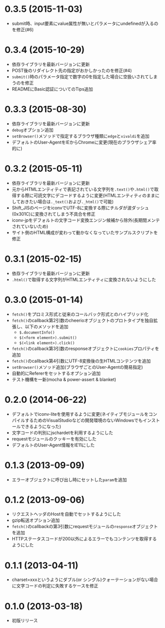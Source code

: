 # 0.3.5 (2015-11-03)

* submit時、input要素にvalue属性が無いとパラメータにundefinedが入るのを修正(#6)

# 0.3.4 (2015-10-29)

* 依存ライブラリを最新バージョンに更新
* POST後のリダイレクト先の指定がおかしかったのを修正(#4)
* `submit()`時のパラメータ指定で数字の0を指定した場合に空扱いされてしまうのを修正
* READMEにBasic認証についてのTips追加

# 0.3.3 (2015-08-30)

* 依存ライブラリを最新バージョンに更新
* `debug`オプション追加
* `setBrowser()`メソッドで指定するブラウザ種類に`edge`と`vivaldi`を追加
* デフォルトのUser-AgentをIEからChromeに変更(現在のブラウザシェア率的に)

# 0.3.2 (2015-05-11)

* 依存ライブラリを最新バージョンに更新
* 元からHTMLエンティティで表記されている文字列を`.text()`や`.html()`で取得する際に可読文字にデコードするように変更(HTMLエンティティのままにしておきたい場合は`._text()`および`._html()`で可能)
* Shift_JISのページをiconvでUTF-8に変換する際にチルダが波ダッシュ(0x301C)に変換されてしまう不具合を修正
* iconv-jpをデフォルトの文字コード変換エンジン候補から除外(長期間メンテされていないため)
* サイト側のHTML構成が変わって動かなくなっていたサンプルスクリプトを修正

# 0.3.1 (2015-02-15)

* 依存ライブラリを最新バージョンに更新
* `.html()`で取得する文字列がHTMLエンティティに変換されないようにした

# 0.3.0 (2015-01-14)

* `fetch()`をプロミス形式と従来のコールバック形式とのハイブリッド化
* `fetch()`のcallback第2引数のcheerioオブジェクトのプロトタイプを独自拡張し、以下のメソッドを追加
    * `$.documentInfo()`
    * `$(<form element>).submit()`
    * `$(<link element>).click()`
* `fetch()`のcallback第3引数のresponseオブジェクトに`cookies`プロパティを追加
* `fetch()`のcallback第4引数にUTF-8変換後の生HTMLコンテンツを追加
* `setBrowser()`メソッド追加(ブラウザごとのUser-Agentの簡易指定)
* 自動的にRefererをセットするオプション追加
* テスト機構を一新(mocha & power-assert & blanket)

# 0.2.0 (2014-06-22)

* デフォルトでiconv-liteを使用するように変更(ネイティブモジュールをコンパイルするためのVisualStudioなどの開発環境のないWindowsでもインストールできるようになった)
* 文字コードの判別にjschardetを利用するようにした
* requestモジュールのクッキーを有効にした
* デフォルトのUser-Agent情報をIE11にした

# 0.1.3 (2013-09-09)

* エラーオブジェクトに呼び出し時にセットした`param`を追加

# 0.1.2 (2013-09-06)

* リクエストヘッダのHostを自動でセットするようにした
* gzip転送オプション追加
* `fetch()`のcallbackの第3引数にrequestモジュールの`response`オブジェクトを追加
* HTTPステータスコードが200以外によるエラーでもコンテンツを取得するようにした

# 0.1.1 (2013-04-11)

* charset=xxxというようにダブル(or シングル)クォーテーションがない場合に文字コードの判定に失敗するケースを修正

# 0.1.0 (2013-03-18)

* 初版リリース
